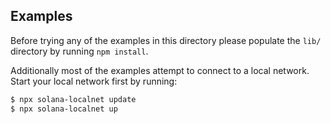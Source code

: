 ## Examples
Before trying any of the examples in this directory please populate the `lib/`
directory by running `npm install`.

Additionally most of the examples attempt to connect to a local network.  Start
your local network first by running:
```bash
$ npx solana-localnet update
$ npx solana-localnet up
```

